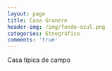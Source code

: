 ```yaml
---
layout: page
title: Casa Granero
header-img: /img/fondo-azul.png
categories: Etnográfico
comments: 'true'
---
```



Casa típica de campo

<div class="photo-gallery">
<ul>
</ul>
</div>
